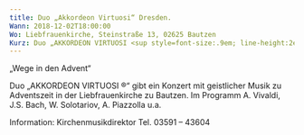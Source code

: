 ```yaml
---
title: Duo „Akkordeon Virtuosi“ Dresden.
Wann: 2018-12-02T18:00:00
Wo: Liebfrauenkirche, Steinstraße 13, 02625 Bautzen
Kurz: Duo „AKKORDEON VIRTUOSI <sup style=font-size:.9em; line-height:2em;>®</sup>“ gibt ein Konzert mit geistlicher Musik zu Adventszeit in der Liebfrauenkirche zu Bautzen.
---
```


„Wege in den Advent“

Duo „AKKORDEON VIRTUOSI ®“ gibt ein Konzert mit geistlicher Musik zu Adventszeit in der Liebfrauenkirche zu Bautzen. 
Im Programm  A. Vivaldi, J.S. Bach, W. Solotariov, A. Piazzolla u.a.

Information:
Kirchenmusikdirektor
Tel. 03591 – 43604